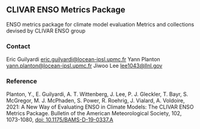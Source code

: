 ## CLIVAR ENSO Metrics Package

ENSO metrics package for climate model evaluation
Metrics and collections devised by CLIVAR ENSO group

### Contact

Eric Guilyardi <eric.guilyardi@locean-ipsl.upmc.fr>
Yann Planton <yann.planton@locean-ipsl.upmc.fr>
Jiwoo Lee <lee1043@llnl.gov>

### Reference

Planton, Y., E. Guilyardi, A. T. Wittenberg, J. Lee, P. J. Gleckler, T. Bayr, S. McGregor, M. J. McPhaden, S. Power, R. Roehrig,  J. Vialard, A. Voldoire, 2021: A New Way of Evaluating ENSO in Climate Models: The CLIVAR ENSO Metrics Package. Bulletin of the American Meteorological Society, 102, 1073-1080, [doi: 10.1175/BAMS-D-19-0337.A](https://doi.org/10.1175/BAMS-D-19-0337.A)
